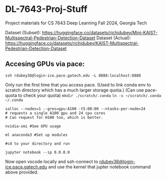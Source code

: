 # DL-7643-Proj-Stuff
Project materials for CS 7643 Deep Learning Fall 2024, Georgia Tech


Dataset (Subset): https://huggingface.co/datasets/richidubey/Mini-KAIST-Multispectral-Pedestrian-Detection-Dataset
Dataset (Actual): https://huggingface.co/datasets/richidubey/KAIST-Multispectral-Pedestrian-Detection-Dataset

## Accesing GPUs via pace:
`ssh rdubey36@login-ice.pace.gatech.edu -L 8888:localhost:8888`  

Only run the first time that you access pace. 
(Used to link conda env to scratch directory which has a much larger storage quota.)
(Can use pace-quota to check your quota)
`mkdir ./scratch/.conda`
`ln -s ~/scratch/.conda ~/.conda`

`salloc --nodes=1 --gres=gpu:A100 -t5:00:00 --ntasks-per-node=24`    
`# requests a single A100 gpu and 24 cpu cores`    
`# Can request for H100 too, which is better.`    

`nvidia-smi #See GPU usage`    

`ml anaconda3 #Set up modules`    

`#cd to your directory and run`    

`jupyter notebook --ip 0.0.0.0`    

Now open vscode locally and ssh-connect to rdubey36@login-ice.pace.gatech.edu and use the kernel that jupter notebook command
above provided.